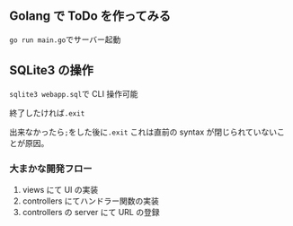 ## Golang で ToDo を作ってみる

`go run main.go`でサーバー起動

## SQLite3 の操作

`sqlite3 webapp.sql`で CLI 操作可能

終了したければ`.exit`

出来なかったら`;`をした後に`.exit`
これは直前の syntax が閉じられていないことが原因。

### 大まかな開発フロー

1. views にて UI の実装
2. controllers にてハンドラー関数の実装
3. controllers の server にて URL の登録
